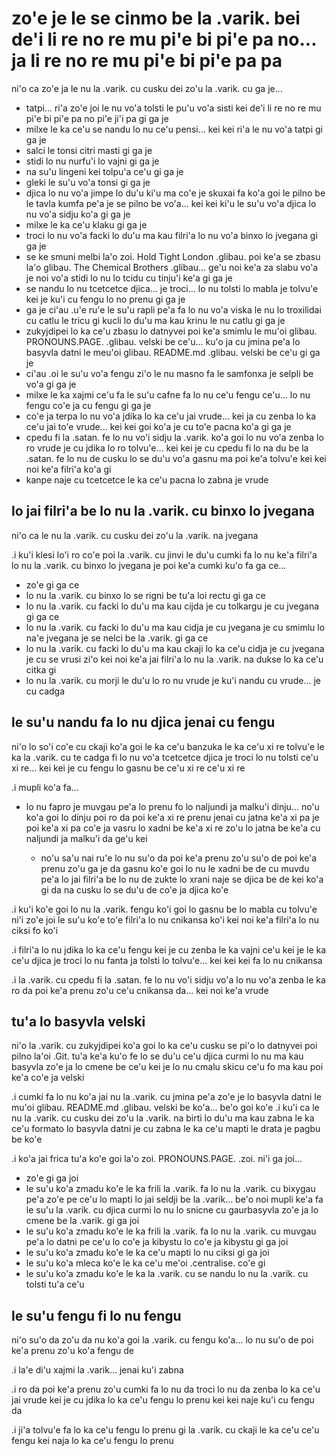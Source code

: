 zo'e je le se cinmo be la .varik. bei de'i li re no re mu pi'e bi pi'e pa no... ja li re no re mu pi'e bi pi'e pa pa
====================================================================================================================

ni'o ca zo'e ja le nu la .varik. cu cusku dei zo'u la .varik. cu ga je...

* tatpi... ri'a zo'e joi le nu vo'a tolsti le pu'u vo'a sisti kei de'i li re no re mu pi'e bi pi'e pa no pi'e ji'i pa gi ga je
* milxe le ka ce'u se nandu lo nu ce'u pensi... kei kei ri'a le nu vo'a tatpi gi ga je
* salci le tonsi citri masti gi ga je
* stidi lo nu nurfu'i lo vajni gi ga je
* na su'u lingeni kei tolpu'a ce'u gi ga je
* gleki le su'u vo'a tonsi gi ga je
* djica lo nu vo'a jimpe lo du'u ki'u ma co'e je skuxai fa ko'a goi le pilno be le tavla kumfa pe'a je se pilno be vo'a... kei kei ki'u le su'u vo'a djica lo nu vo'a sidju ko'a gi ga je
* milxe le ka ce'u klaku gi ga je
* troci lo nu vo'a facki lo du'u ma kau filri'a lo nu vo'a binxo lo jvegana gi ga je
* se ke smuni melbi la'o zoi. Hold Tight London .glibau. poi ke'a se zbasu la'o glibau. The Chemical Brothers .glibau... ge'u noi ke'a za slabu vo'a je noi vo'a stidi lo nu lo tcidu cu tinju'i ke'a gi ga je
* se nandu lo nu tcetcetce djica... je troci... lo nu tolsti lo mabla je tolvu'e kei je ku'i cu fengu lo no prenu gi ga je
* ga je ci'au .u'e ru'e le su'u rapli pe'a fa lo nu vo'a viska le nu lo troxilidai cu catlu le tricu gi kucli lo du'u ma kau krinu le nu catlu gi ga je
* zukyjdipei lo ka ce'u zbasu lo datnyvei poi ke'a smimlu le mu'oi glibau. PRONOUNS.PAGE. .glibau. velski be ce'u... ku'o ja cu jmina pe'a lo basyvla datni le meu'oi glibau. README.md .glibau. velski be ce'u gi ga je
* ci'au .oi le su'u vo'a fengu zi'o le nu masno fa le samfonxa je selpli be vo'a gi ga je
* milxe le ka xajmi ce'u fa le su'u cafne fa lo nu ce'u fengu ce'u... lo nu fengu co'e ja cu fengu gi ga je
* co'e ja terpa lo nu vo'a jdika lo ka ce'u jai vrude... kei ja cu zenba lo ka ce'u jai to'e vrude... kei kei goi ko'a je cu to'e pacna ko'a gi ga je
* cpedu fi la .satan. fe lo nu vo'i sidju la .varik. ko'a goi lo nu vo'a zenba lo ro vrude je cu jdika lo ro tolvu'e... kei kei je cu cpedu fi lo na du be la .satan. fe lo nu de cusku lo se du'u vo'a gasnu ma poi ke'a tolvu'e kei kei noi ke'a filri'a ko'a gi
* kanpe naje cu tcetcetce le ka ce'u pacna lo zabna je vrude

## lo jai filri'a be lo nu la .varik. cu binxo lo jvegana
ni'o ca le nu la .varik. cu cusku dei zo'u la .varik. na jvegana

.i ku'i klesi lo'i ro co'e poi la .varik. cu jinvi le du'u cumki fa lo nu ke'a filri'a lo nu la .varik. cu binxo lo jvegana je poi ke'a cumki ku'o fa ga ce...

* zo'e gi ga ce
* lo nu la .varik. cu binxo lo se rigni be tu'a loi rectu gi ga ce
* lo nu la .varik. cu facki lo du'u ma kau cijda je cu tolkargu je cu jvegana gi ga ce
* lo nu la .varik. cu facki lo du'u ma kau cidja je cu jvegana je cu smimlu lo na'e jvegana je se nelci be la .varik. gi ga ce
* lo nu la .varik. cu facki lo du'u ma kau ckaji lo ka ce'u cidja je cu jvegana je cu se vrusi zi'o kei noi ke'a jai filri'a lo nu la .varik. na dukse lo ka ce'u citka gi
* lo nu la .varik. cu morji le du'u lo ro nu vrude je ku'i nandu cu vrude... je cu cadga

## le su'u nandu fa lo nu djica jenai cu fengu
ni'o lo so'i co'e cu ckaji ko'a goi le ka ce'u banzuka le ka ce'u xi re tolvu'e le ka la .varik. cu te cadga fi lo nu vo'a tcetcetce djica je troci lo nu tolsti ce'u xi re... kei kei je cu fengu lo gasnu be ce'u xi re ce'u xi re

.i mupli ko'a fa...

* lo nu fapro je muvgau pe'a lo prenu fo lo naljundi ja malku'i dinju... no'u ko'a goi lo dinju poi ro da poi ke'a xi re prenu jenai cu jatna ke'a xi pa je poi ke'a xi pa co'e ja vasru lo xadni be ke'a xi re zo'u lo jatna be ke'a cu naljundi ja malku'i da ge'u kei

  * no'u sa'u nai ru'e lo nu su'o da poi ke'a prenu zo'u su'o de poi ke'a prenu zo'u ga je da gasnu ko'e goi lo nu le xadni be de cu muvdu pe'a lo jai filri'a be lo nu de zukte lo xrani naje se djica be de kei ko'a gi da na cusku lo se du'u de co'e ja djica ko'e

.i ku'i ko'e goi lo nu la .varik. fengu ko'i goi lo gasnu be lo mabla cu tolvu'e ni'i zo'e joi le su'u ko'e to'e filri'a lo nu cnikansa ko'i kei noi ke'a filri'a lo nu ciksi fo ko'i

.i filri'a lo nu jdika lo ka ce'u fengu kei je cu zenba le ka vajni ce'u kei je le ka ce'u djica je troci lo nu fanta ja tolsti lo tolvu'e... kei kei kei fa lo nu cnikansa

.i la .varik. cu cpedu fi la .satan. fe lo nu vo'i sidju vo'a lo nu vo'a zenba le ka ro da poi ke'a prenu zo'u ce'u cnikansa da... kei noi ke'a vrude

## tu'a lo basyvla velski
ni'o la .varik. cu zukyjdipei ko'a goi lo ka ce'u cusku se pi'o lo datnyvei poi pilno la'oi .Git. tu'a ke'a ku'o fe lo se du'u ce'u djica curmi lo nu ma kau basyvla zo'e ja lo cmene be ce'u kei je lo nu cmalu skicu ce'u fo ma kau poi ke'a co'e ja velski

.i cumki fa lo nu ko'a jai nu la .varik. cu jmina pe'a zo'e je lo basyvla datni le mu'oi glibau. README.md .glibau. velski be ko'a... be'o goi ko'e  .i ku'i ca le nu la .varik. cu cusku dei zo'u la .varik. na birti lo du'u ma kau zabna le ka ce'u formato lo basyvla datni je cu zabna le ka ce'u mapti le drata je pagbu be ko'e

.i ko'a jai frica tu'a ko'e goi la'o zoi. PRONOUNS.PAGE. .zoi. ni'i ga joi...

* zo'e gi ga joi
* le su'u ko'a zmadu ko'e le ka frili la .varik. fa lo nu la .varik. cu bixygau pe'a zo'e pe ce'u lo mapti lo jai seldji be la .varik... be'o noi mupli ke'a fa le su'u la .varik. cu djica curmi lo nu lo snicne cu gaurbasyvla zo'e ja lo cmene be la .varik. gi ga joi
* le su'u ko'a zmadu ko'e le ka frili la .varik. fa lo nu la .varik. cu muvgau pe'a lo datni pe ce'u lo co'e ja kibystu lo co'e ja kibystu gi ga joi
* le su'u ko'a zmadu ko'e le ka ce'u mapti lo nu ciksi gi ga joi
* le su'u ko'a mleca ko'e le ka ce'u me'oi .centralise. co'e gi
* le su'u ko'a zmadu ko'e le ka la .varik. cu se nandu lo nu la .varik. cu tolsti tu'a ce'u

## le su'u fengu fi lo nu fengu
ni'o su'o da zo'u da nu ko'a goi la .varik. cu fengu ko'a... lo nu su'o de poi ke'a prenu zo'u ko'a fengu de

.i la'e di'u xajmi la .varik... jenai ku'i zabna

.i ro da poi ke'a prenu zo'u cumki fa lo nu da troci lo nu da zenba lo ka ce'u jai vrude kei je cu jdika lo ka ce'u fengu lo prenu kei kei naje ku'i cu fengu da

.i ji'a tolvu'e fa lo ka ce'u fengu lo prenu gi la .varik. cu ckaji le ka ce'u ce'u fengu kei naja lo ka ce'u fengu lo prenu
